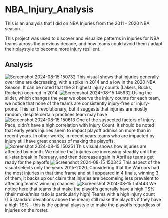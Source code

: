 # NBA_Injury_Analysis
This is an analysis that I did on NBA Injuries from the 2011 - 2020 NBA season.

This project was used to discover and visualize patterns in injuries for NBA teams across the previous decade, and how teams could avoid them / adapt their playstyle to become more injury resilient.

## Analysis
![Screenshot 2024-08-15 150732](https://github.com/user-attachments/assets/d0e3f0de-4eb9-42c6-acbd-3d27c9cb8364)
This visual shows that injuries generally over time are decreasing, with a spike in 2014 and a low in the 2020 NBA Season.
It can be noted that the 3 highest injury counts (Lakers, Bucks, Rockets) occured in 2014.
![Screenshot 2024-08-15 145932](https://github.com/user-attachments/assets/b29be0ff-047d-4742-b6b7-4616fed87b76)
Using the slider, which changes the year we observe the injury counts for each team, we notice that none of the teams are consistently injury-free or injury-prone.
This isn't revolutionary, but it suggests that injuries are mostly random, despite certain practices team may have
![Screenshot 2024-08-15 150613](https://github.com/user-attachments/assets/6fa112cb-4b96-4f89-9d9a-12113c0fa429)
One of the suspected factors of injury, Pace, didn't have a high correlation with Injury Count.
It should be noted that early years injuries seem to impact playoff admission more than in recent years. In other words, in recent years teams who are impacted by injury still have great chances of making the playoffs.
![Screenshot 2024-08-15 150251](https://github.com/user-attachments/assets/67bb5e92-7640-4be1-9ae3-bcb00373b0a4)
This visual shows how injuries are affected by month. We notice that injuries are increasing steadily until the all-star break in February, and then decrease again in April as teams get ready for the playoffs
![Screenshot 2024-08-15 150343](https://github.com/user-attachments/assets/dafedcb0-0ba3-4bdf-a131-0ff8b3f29ebf)
This aspect of the visual selects only the years 2015-2020. Considering that the Warriors had the most injuries in that time frame and still appeared in 4 finals, winning 3 of them, it backs up our claim that injuries are becomeing less prevalent to affecting teams' winning chances.
![Screenshot 2024-08-15 150443](https://github.com/user-attachments/assets/f45263f7-0bcd-4f49-86db-7b072025bb84)
We notice here that teams that make the playoffs generally have a high TS% (their make/miss ratio is particularly high)
Teams with a high injury count (1.5 standard deviations above the mean) still make the playoffs if they have a high TS% - this is the optimal playstyle to make the playoffs regardless of injuries on the roster.
